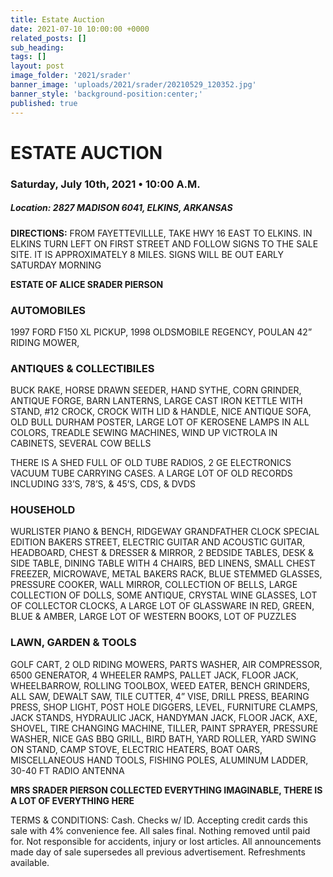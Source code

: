 ```yaml
---
title: Estate Auction
date: 2021-07-10 10:00:00 +0000
related_posts: []
sub_heading:  
tags: []
layout: post
image_folder: '2021/srader'
banner_image: 'uploads/2021/srader/20210529_120352.jpg'
banner_style: 'background-position:center;'
published: true
---
```

# ESTATE AUCTION
### Saturday, July 10th, 2021 • 10:00 A.M.

##### **Location:** 2827 MADISON 6041, ELKINS, ARKANSAS
**DIRECTIONS:** FROM FAYETTEVILLLE, TAKE HWY 16 EAST TO ELKINS. IN ELKINS TURN LEFT ON FIRST STREET AND FOLLOW SIGNS TO THE SALE SITE. IT IS APPROXIMATELY 8 MILES. SIGNS WILL BE OUT EARLY SATURDAY MORNING
<!--header-->
__ESTATE OF ALICE SRADER PIERSON__

### AUTOMOBILES
1997 FORD F150 XL PICKUP,  1998 OLDSMOBILE REGENCY,  POULAN 42” RIDING MOWER,  
<!--break-->
### ANTIQUES & COLLECTIBILES
BUCK RAKE, HORSE DRAWN SEEDER, HAND SYTHE, CORN GRINDER, ANTIQUE FORGE, BARN LANTERNS, LARGE CAST IRON KETTLE WITH STAND, #12 CROCK, CROCK WITH LID & HANDLE, NICE ANTIQUE SOFA, OLD BULL DURHAM POSTER, LARGE LOT OF KEROSENE LAMPS IN ALL COLORS, TREADLE SEWING MACHINES, WIND UP VICTROLA IN CABINETS, SEVERAL COW BELLS

THERE IS A SHED FULL OF OLD TUBE RADIOS, 2 GE ELECTRONICS VACUUM TUBE CARRYING CASES. A LARGE LOT OF OLD RECORDS INCLUDING 33’S, 78’S, & 45’S, CDS, & DVDS

### HOUSEHOLD
WURLISTER PIANO & BENCH, RIDGEWAY GRANDFATHER CLOCK SPECIAL EDITION BAKERS STREET, ELECTRIC GUITAR AND ACOUSTIC GUITAR, HEADBOARD, CHEST & DRESSER & MIRROR, 2 BEDSIDE TABLES, DESK & SIDE TABLE, DINING TABLE WITH 4 CHAIRS, BED LINENS, SMALL CHEST FREEZER, MICROWAVE, METAL BAKERS RACK, BLUE STEMMED GLASSES, PRESSURE COOKER, WALL MIRROR, COLLECTION OF BELLS, LARGE COLLECTION OF DOLLS, SOME ANTIQUE, CRYSTAL WINE GLASSES, LOT OF COLLECTOR CLOCKS, A LARGE LOT OF GLASSWARE IN RED, GREEN, BLUE & AMBER, LARGE LOT OF WESTERN BOOKS, LOT OF PUZZLES

### LAWN, GARDEN & TOOLS
GOLF CART, 2 OLD RIDING MOWERS, PARTS WASHER, AIR COMPRESSOR, 6500 GENERATOR, 4 WHEELER RAMPS, PALLET JACK, FLOOR JACK, WHEELBARROW, ROLLING TOOLBOX, WEED EATER,  BENCH GRINDERS, ALL SAW, DEWALT SAW, TILE CUTTER, 4” VISE, DRILL PRESS, BEARING PRESS, SHOP LIGHT, POST HOLE DIGGERS, LEVEL, FURNITURE CLAMPS, JACK STANDS, HYDRAULIC JACK, HANDYMAN JACK, FLOOR JACK, AXE, SHOVEL, TIRE CHANGING MACHINE, TILLER, PAINT SPRAYER, PRESSURE WASHER, NICE GAS BBQ GRILL, BIRD BATH, YARD ROLLER, YARD SWING ON STAND, CAMP STOVE, ELECTRIC HEATERS, BOAT OARS, MISCELLANEOUS HAND TOOLS, FISHING POLES, ALUMINUM LADDER, 30-40 FT RADIO ANTENNA

__MRS SRADER PIERSON COLLECTED EVERYTHING IMAGINABLE, THERE IS A LOT OF EVERYTHING HERE__

TERMS & CONDITIONS: Cash. Checks w/ ID. Accepting credit cards this sale with 4% convenience fee. All sales final. Nothing removed until paid for. Not responsible for accidents, injury or lost articles. All announcements made day of sale supersedes all previous advertisement. Refreshments available. 
